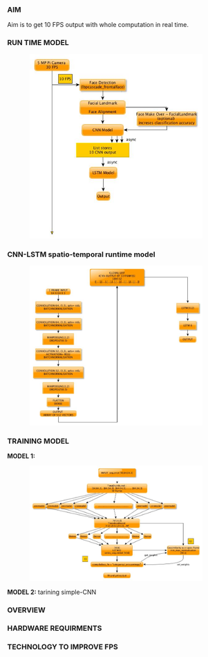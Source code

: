 ### AIM

Aim is to get 10 FPS output with whole computation in real time.

### RUN TIME MODEL

<div align='center'>
<img src='Images/GeneralModel.jpg'  width='400px'>
</div>
   
### CNN-LSTM spatio-temporal runtime model

<div align='center'>
<img src='Images/Run time model.jpg'  width='400px'>
</div>

### TRAINING MODEL
**MODEL 1:**

<div align='center'>
<img src='Images/flowchart.jpg'  width='400px'>
</div>

**MODEL 2:**
tarining simple-CNN
### OVERVIEW

### HARDWARE REQUIRMENTS

### TECHNOLOGY TO IMPROVE FPS
